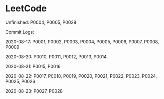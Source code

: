 # LeetCode

Unfinished: P0004, P0005, P0028

Commit Logs:

2020-08-17: P0001, P0002, P0003, P0004, P0005, P0006, P0007, P0008, P0009

2020-08-20: P0010, P0011, P0012, P0013, P0014

2020-08-21: P0015, P0016

2020-08-22: P0017, P0018, P0019, P0020, P0021, P0022, P0023, P0024, P0025, P0026

2020-08-23: P0027, P0028
